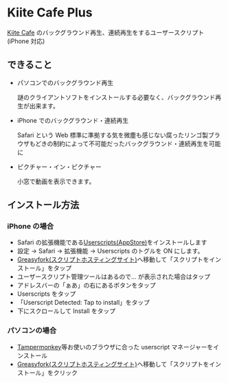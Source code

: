# Kiite Cafe Plus

[Kiite Cafe](https://cafe.kiite.jp) のバックグラウンド再生、連続再生をするユーザースクリプト
(iPhone 対応)

## できること

- パソコンでのバックグラウンド再生

  謎のクライアントソフトをインストールする必要なく、バックグラウンド再生が出来ます。

- iPhone でのバックグラウンド・連続再生

  Safari という Web 標準に準拠する気を微塵も感じない腐ったリンゴ製ブラウザもどきの制約によって不可能だったバックグラウンド・連続再生を可能に

- ピクチャー・イン・ピクチャー

  小窓で動画を表示できます。

## インストール方法

### iPhone の場合

- Safari の拡張機能である[Userscripts(AppStore)](https://apps.apple.com/jp/app/userscripts/id1463298887)をインストールします
- 設定 -> Safari -> 拡張機能 -> Userscripts のトグルを ON にします。
- [Greasyfork(スクリプトホスティングサイト)](https://greasyfork.org/ja/scripts/468499-kiite-cafe-plus)へ移動して「スクリプトをインストール」をタップ
- ユーザースクリプト管理ツールはあるので... が表示された場合はタップ
- アドレスバーの「ぁあ」の右にあるボタンをタップ
- Userscripts をタップ
- 「Userscript Detected: Tap to install」をタップ
- 下にスクロールして Install をタップ

### パソコンの場合

- [Tampermonkey](https://www.tampermonkey.net/)等お使いのブラウザに合った userscript マネージャーをインストール
- [Greasyfork(スクリプトホスティングサイト)](https://greasyfork.org/ja/scripts/468499-kiite-cafe-plus)へ移動して「スクリプトをインストール」をクリック
